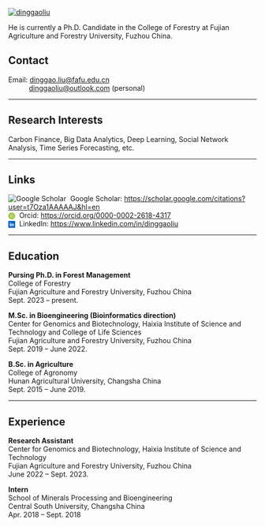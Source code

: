 

[![dinggaoliu](https://img.shields.io/badge/dinggaoliu-github-blue?logo=github)](https://github.com/dinggaoliu)

He is currently a Ph.D. Candidate in the College of Forestry at Fujian Agriculture and Forestry University, Fuzhou China.

## Contact
Email: dinggao.liu@fafu.edu.cn \
&emsp;&emsp;&emsp;dinggaoliu@outlook.com (personal)

---

## Research Interests
Carbon Finance, Big Data Analytics, Deep Learning, Social Network Analysis, Time Series Forecasting, etc.

---

## Links
<img src="/static/assets/icons/google‑scholar.png" alt="Google Scholar" style="width:1em;vertical-align:text-bottom;margin-right:0.3em;" class="link-icon" /> Google Scholar: https://scholar.google.com/citations?user=t7Oza1AAAAAJ&hl=en  
<img src="/static/assets/icons/orcid.png"         alt="Orcid" style="width:1em;vertical-align:text-bottom;margin-right:0.3em;"         class="link-icon" /> Orcid: https://orcid.org/0000-0002-2618-4317  
<img src="/static/assets/icons/linkedin.png"      alt="LinkedIn" style="width:1em;vertical-align:text-bottom;margin-right:0.3em;"      class="link-icon" /> LinkedIn: https://www.linkedin.com/in/dinggaoliu

---

## Education
**Pursing Ph.D. in Forest Management** \
College of Forestry \
Fujian Agriculture and Forestry University, Fuzhou China \
Sept. 2023 – present.


**M.Sc. in Bioengineering (Bioinformatics direction)** \
Center for Genomics and Biotechnology, Haixia Institute of Science and Technology and College of Life Sciences \
Fujian Agriculture and Forestry University, Fuzhou China \
Sept. 2019 – June 2022.


**B.Sc. in Agriculture** \
College of Agronomy \
Hunan Agricultural University, Changsha China \
Sept. 2015 – June 2019.

---

## Experience
**Research Assistant** \
Center for Genomics and Biotechnology, Haixia Institute of Science and Technology \
Fujian Agriculture and Forestry University, Fuzhou China \
June 2022 – Sept. 2023.

**Intern** \
School of Minerals Processing and Bioengineering \
Central South University, Changsha China \
Apr. 2018 – Sept. 2018




